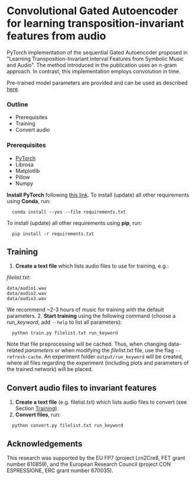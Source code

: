 

# Convolutional Gated Autoencoder for learning transposition-invariant features from audio

PyTorch implementation of the sequential Gated Autoencoder proposed in "Learning Transposition-Invariant Interval Features from Symbolic Music and Audio". The method introduced in the publication uses an n-gram approach. In contrast, this implementation employs convolution in time.

Pre-trained model parameters are provided and can be used as described [here](#convert-audio-files-to-invariant-features).

### Outline ###

* Prerequisites
* Training
* Convert audio

### Prerequisites ###

* [PyTorch](http://www.pytorch.org)
* Librosa
* Matplotlib
* Pillow
* Numpy

**Install PyTorch** following [this link](http://www.pytorch.org).
To install (update) all other requirements using **Conda**, run:
```
  conda install --yes --file requirements.txt
```
To install (update) all other requirements using **pip**, run:
```
  pip install -r requirements.txt
```

## Training

1. **Create a text file** which lists audio files to use for training, e.g.:

*filelist.txt:*
```
data/audio1.wav
data/audio2.wav
data/audio3.wav
```
We recommend ~2-3 hours of music for training with the default parameters.
2. **Start training** using the following command
(choose a *run_keyword*, add `--help` to list all parameters):
```
  python train.py filelist.txt run_keyword
```
Note that file preprocessing will be cached. Thus, when changing data-related *parameters* or when modifying the *filelist.txt* file, use the flag `--refresh-cache`.
An experiment folder `output/run_keyword` will be created, where all files regarding the experiment (including plots and parameters of the trained network) will be placed.

## Convert audio files to invariant features

1. **Create a text file** (e.g. filelist.txt) which lists audio files to convert (see Section [Training](#training)).
2. **Convert files**, run:
```
  python convert.py filelist.txt run_keyword
```

## Acknowledgements
This research was supported by the EU FP7 (project Lrn2Cre8, FET grant number 610859), and the European Research Council (project CON ESPRESSIONE, ERC grant number 670035).
